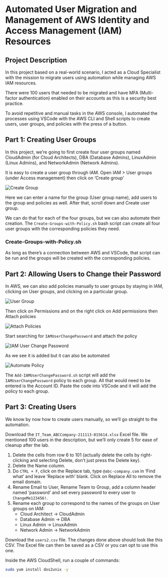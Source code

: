 # Automated User Migration and Management of AWS Identity and Access Management (IAM) Resources

## Project Description
In this project based on a real-world scenario, I acted as a Cloud Specialist with the mission to migrate users using automation while managing AWS IAM resources.

There were 100 users that needed to be migrated and have MFA (Multi-factor authentication) enabled on their accounts as this is a security best practice.

To avoid repetitive and manual tasks in the AWS console, I automated the processes using VSCode with the AWS CLI and Shell scripts to create users, user groups, and policies with the press of a button.

## Part 1: Creating User Groups
In this project, we’re going to first create four user groups named CloudAdmin (for Cloud Architects), DBA (Database Admins), LinuxAdmin (Linux Admins), and NetworkAdmin (Network Admins).

It is easy to create a user group through IAM. Open IAM > User groups (under Access management) then click on ‘Create group’

![Create Group](https://i.imgur.com/wnGihoZ.png)

Here we can enter a name for the group (User group name), add users to the group and policies as well. After that, scroll down and Create user group.

We can do that for each of the four groups, but we can also automate their creation.
The `Create-Groups-with-Policy.sh` bash script can create all four user groups with the corresponding policies they need.

### Create-Groups-with-Policy.sh
As long as there’s a connection between AWS and VSCode, that script can be run and the groups will be created with the corresponding policies.

## Part 2: Allowing Users to Change their Password
In AWS, we can also add policies manually to user groups by staying in IAM, clicking on User groups, and clicking on a particular group.

![User Group](https://i.imgur.com/47rAE8V.png)

Then click on Permissions and on the right click on Add permissions then Attach policies

![Attach Policies](https://i.imgur.com/TIChBiZ.png)

Start searching for `IAMUserChangePassword` and attach the policy

![IAM User Change Password](https://i.imgur.com/JHcoamx.png)

As we see it is added but it can also be automated

![Automate Policy](https://i.imgur.com/a4VDVqC.png)

The `Add-IAMUserChangePassword.sh` script will add the `IAMUserChangePassword` policy to each group. All that would need to be entered is the Account ID. Paste the code into VSCode and it will add the policy to each group.

## Part 3: Creating Users
We know by now how to create users manually, so we’ll go straight to the automation.

Download the `IT_Team_ABCCompany-211113-015614.xlsx` Excel file. We mentioned 100 users in the description, but we’ll only create 5 for ease of cleanup after the lab.

1. Delete the cells from row 6 to 101 (actually delete the cells by right-clicking and selecting Delete, don’t just press the Delete key).
2. Delete the Name column.
3. Do `CTRL + F`, click on the Replace tab, type `@abc-company.com` in ‘Find what’ and leave ‘Replace with’ blank. Click on Replace All to remove the email domain.
4. Rename Email to User, Rename Team to Group, add a column header named ‘password’ and set every password to every user to `ChangeMe123456!`.
5. Rename each group to correspond to the names of the groups on User groups on IAM:
    - Cloud Architect -> CloudAdmin
    - Database Admin -> DBA
    - Linux Admin -> LinuxAdmin
    - Network Admin -> NetworkAdmin

Download the `users2.csv` file. The changes done above should look like this CSV. The Excel file can then be saved as a CSV or you can opt to use this one.

Inside the AWS CloudShell, run a couple of commands:

```sh
sudo yum install dos2unix -y
